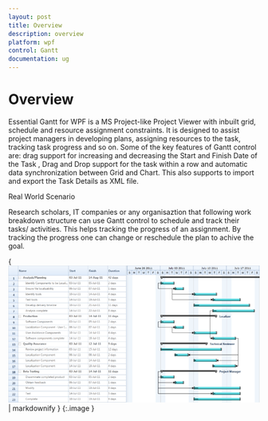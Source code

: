 ```yaml
---
layout: post
title: Overview
description: overview
platform: wpf
control: Gantt
documentation: ug
---
```


# Overview

Essential Gantt for WPF is a MS Project-like Project Viewer with inbuilt grid, schedule and resource assignment constraints. It is designed to assist project managers in developing plans, assigning resources to the task, tracking task progress and so on. Some of the key features of Gantt control are: drag support for increasing and decreasing the Start and Finish Date of the Task , Drag and Drop support for  the task within a row and automatic data synchronization between Grid and Chart. This also supports to import and export the Task Details as XML file.

Real World Scenario

Research scholars, IT companies or any organisaztion that following work breakdown structure can use Gantt control to schedule and track their tasks/ activities. This helps tracking the progress of an assignment. By tracking the progress one can change or reschedule the plan to achive the goal.



{ ![](Overview_images/Overview_img1.png) | markdownify }
{:.image }


